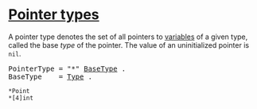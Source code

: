 # [Pointer types](#pointer-types)
 
A pointer type denotes the set of all pointers to [variables](/Variables/) of a given type, called the base *type* of the pointer. The value of an uninitialized pointer is `nil`.

<pre>
<a id="PointerType">PointerType</a> = "*" <a href="#BaseType">BaseType</a> .
<a id="BaseType">BaseType</a>    = <a href="/Types/#Type">Type</a> .
</pre>

```
*Point
*[4]int
```
